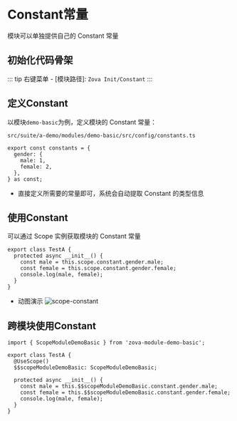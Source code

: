 # Constant常量

模块可以单独提供自己的 Constant 常量

## 初始化代码骨架

::: tip
右键菜单 - [模块路径]: `Zova Init/Constant`
:::

## 定义Constant

以模块`demo-basic`为例，定义模块的 Constant 常量：

`src/suite/a-demo/modules/demo-basic/src/config/constants.ts`

```typescript{2-5}
export const constants = {
  gender: {
    male: 1,
    female: 2,
  },
} as const;
```

- 直接定义所需要的常量即可，系统会自动提取 Constant 的类型信息

## 使用Constant

可以通过 Scope 实例获取模块的 Constant 常量

```typescript{3-5}
export class TestA {
  protected async __init__() {
    const male = this.scope.constant.gender.male;
    const female = this.scope.constant.gender.female;
    console.log(male, female);
  }
}
```

- 动图演示
  ![scope-constant](https://cabloy-1258265067.cos.ap-shanghai.myqcloud.com/image/scope-constant.gif)

## 跨模块使用Constant

```typescript{1,4-5,8-10}
import { ScopeModuleDemoBasic } from 'zova-module-demo-basic';

export class TestA {
  @UseScope()
  $$scopeModuleDemoBasic: ScopeModuleDemoBasic;

  protected async __init__() {
    const male = this.$$scopeModuleDemoBasic.constant.gender.male;
    const female = this.$$scopeModuleDemoBasic.constant.gender.female;
    console.log(male, female);
  }
}
```
